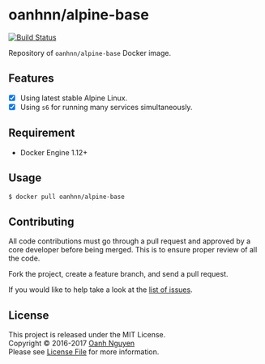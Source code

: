 # oanhnn/alpine-base

[![Build Status](https://travis-ci.org/oanhnn/docker-alpine-base.svg?branch=master)](https://travis-ci.org/oanhnn/docker-alpine-base)

Repository of `oanhnn/alpine-base` Docker image.

## Features
- [x] Using latest stable Alpine Linux.
- [x] Using `s6` for running many services simultaneously.

## Requirement
- Docker Engine 1.12+

## Usage

```bash
$ docker pull oanhnn/alpine-base
```

## Contributing
All code contributions must go through a pull request and approved by
a core developer before being merged. This is to ensure proper review of all the code.

Fork the project, create a feature branch, and send a pull request.

If you would like to help take a look at the [list of issues](issues).

## License
This project is released under the MIT License.   
Copyright © 2016-2017 [Oanh Nguyen](https://github.com/oanhnn)   
Please see [License File](LICENSE) for more information.
